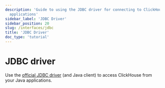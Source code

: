 ```yaml
---
description: 'Guide to using the JDBC driver for connecting to ClickHouse from Java
  applications'
sidebar_label: 'JDBC Driver'
sidebar_position: 20
slug: /interfaces/jdbc
title: 'JDBC Driver'
doc_type: 'tutorial'
---
```


# JDBC driver

Use the [official JDBC driver](/docs/integrations/language-clients/java/jdbc) (and Java client) to access ClickHouse from your Java applications.
